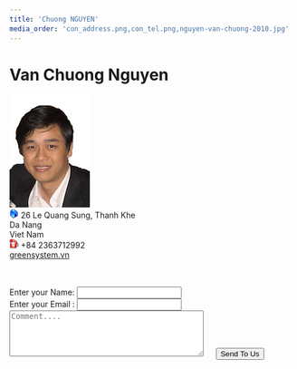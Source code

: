 ```yaml
---
title: 'Chuong NGUYEN'
media_order: 'con_address.png,con_tel.png,nguyen-van-chuong-2010.jpg'
---
```


#  Van Chuong Nguyen
 
 ![VanChuongNguyen](nguyen-van-chuong-2010.jpg)<br>
![address](con_address.png)
26 Le Quang Sung, Thanh Khe<br>
Da Nang<br>
Viet Nam<br>
![phone](con_tel.png) +84 2363712992<br>
[greensystem.vn](http://www.greensystem.vn)<br><br>

<form id="test-form" action="https://script.google.com/macros/s/AKfycbzaNoaa2sfFvX3oDiK736EomoRQailVAppaqMCE5oTJZ5Paf0M/exec" method="GET" name="gữi email"><br>
Enter your Name: <input type="text" name="name" > <br>
Enter your Email : <input type="email" name="email" required><br>
<textarea rows="5" cols="40" name="description" placeholder="Comment....">
</textarea> &ensp;&ensp;
    <button type="submit"id="submit-form"> Send To Us </button><br><br>
 </form>
 
 <script src="http://code.jquery.com/jquery-1.12.0.min.js"></script>
<script type="text/javascript">
 $(document).ready(function()
 { 
   var submit = $("button[type='submit']");
   submit.click(function()
               {
                  var data = $('form#test-form').serialize();
                  $.ajax({
                            type : 'GET', 
                            url : 'https://script.google.com/macros/s/AKfycbzaNoaa2sfFvX3oDiK736EomoRQailVAppaqMCE5oTJZ5Paf0M/exec',
                            dataType:'json',
                            crossDomain : true,
                            data : data,
                            success : function(data)
                          { 
                  if(data == 'false') 
                          {
                             alert('ko');
                          }else{
                              alert(' added to the form ');
                              location.reload();
                          }
               }
    });
    return false;
   });
 });
</script>